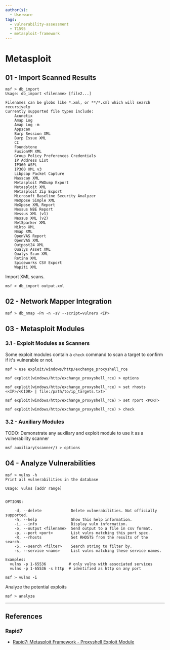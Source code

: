 ```yaml
---
author(s):
  - Userware
tags:
  - vulnerability-assessment
  - T1595
  - metasploit-framework
---
```

# Metasploit

## 01 - Import Scanned Results

```
msf > db_import 
Usage: db_import <filename> [file2...]

Filenames can be globs like *.xml, or **/*.xml which will search recursively
Currently supported file types include:
    Acunetix
    Amap Log
    Amap Log -m
    Appscan
    Burp Session XML
    Burp Issue XML
    CI
    Foundstone
    FusionVM XML
    Group Policy Preferences Credentials
    IP Address List
    IP360 ASPL
    IP360 XML v3
    Libpcap Packet Capture
    Masscan XML
    Metasploit PWDump Export
    Metasploit XML
    Metasploit Zip Export
    Microsoft Baseline Security Analyzer
    NeXpose Simple XML
    NeXpose XML Report
    Nessus NBE Report
    Nessus XML (v1)
    Nessus XML (v2)
    NetSparker XML
    Nikto XML
    Nmap XML
    OpenVAS Report
    OpenVAS XML
    Outpost24 XML
    Qualys Asset XML
    Qualys Scan XML
    Retina XML
    Spiceworks CSV Export
    Wapiti XML
```

Import XML scans.

```
msf > db_import output.xml
```

## 02 - Network Mapper Integration

```
msf > db_nmap -Pn -n -sV --script=vulners <IP>
```

## 03 - Metasploit Modules

### 3.1 - Exploit Modules as Scanners

Some exploit modules contain a `check` command to scan a target to confirm if it's vulnerable or not.

```
msf > use exploit/windows/http/exchange_proxyshell_rce

msf exploit(windows/http/exchange_proxyshell_rce) > options

msf exploit(windows/http/exchange_proxyshell_rce) > set rhosts <<IP>/<CIDR> | file:/path/to/ip_targets.txt>

msf exploit(windows/http/exchange_proxyshell_rce) > set rport <PORT>

msf exploit(windows/http/exchange_proxyshell_rce) > check
```

### 3.2 - Auxiliary Modules

TODO: Demonstrate any auxiliary and exploit module to use it as a vulnerability scanner

```
msf auxiliary(scanner/) > options
```

## 04 - Analyze Vulnerabilities

```
msf > vulns -h
Print all vulnerabilities in the database

Usage: vulns [addr range]


OPTIONS:

    -d, --delete             Delete vulnerabilities. Not officially supported.
    -h, --help               Show this help information.
    -i, --info               Display vuln information.
    -o, --output <filename>  Send output to a file in csv format.
    -p, --port <port>        List vulns matching this port spec.
    -R, --rhosts             Set RHOSTS from the results of the search.
    -S, --search <filter>    Search string to filter by.
    -s, --service <name>     List vulns matching these service names.

Examples:
  vulns -p 1-65536          # only vulns with associated services
  vulns -p 1-65536 -s http  # identified as http on any port
```

```
msf > vulns -i
```

Analyze the potential exploits

```
msf > analyze
```

---
## References

### Rapid7

- [Rapid7: Metasploit Framework - Proxyshell Exploit Module](https://github.com/rapid7/metasploit-framework/blob/master/documentation/modules/exploit/windows/http/exchange_proxyshell_rce.md)